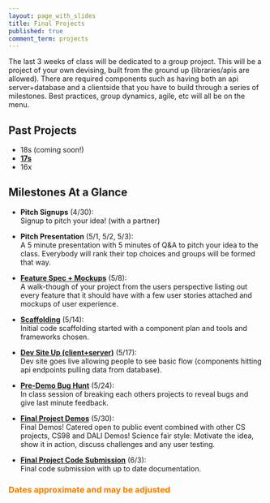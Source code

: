 ```yaml
---
layout: page_with_slides
title: Final Projects
published: true
comment_term: projects
---
```


The last 3 weeks of class will be dedicated to a group project.  This will be a project of your own devising, built from the ground up (libraries/apis are allowed).  There are required components such as having both an api server+database and a clientside that you have to build through a series of milestones. Best practices, group dynamics, agile, etc will all be on the menu.

## Past Projects

* 18s (coming soon!)
* [**17s**](17s)
* 16x


## Milestones At a Glance

* **Pitch Signups** (4/30):<br><!--7/21/2016-->
  Signup to pitch your idea! (with a partner)

* **Pitch Presentation** (5/1, 5/2, 5/3):<br><!--7/28/2016-->
  A 5 minute presentation with 5 minutes of Q&A to pitch your idea to the class. Everybody will rank their top choices and groups will be formed that way.

* **[Feature Spec + Mockups](feature-spec)** (5/8):<br><!--8/9/2016-->
  A walk-though of your project from the users perspective listing out every feature that it should have with a few user stories attached and mockups of user experience.

* **[Scaffolding](scaffolding)** (5/14):<br><!--8/11/2016-->
  Initial code scaffolding started with a component plan and tools and frameworks chosen.

* **[Dev Site Up (client+server)](dev-site)** (5/17):<br><!--8/16/2016-->
  Dev site goes live allowing people to see basic flow (components hitting api endpoints pulling data from database).

* **[Pre-Demo Bug Hunt](bughunt)** (5/24):<br><!--8/18/2016-->
  In class session of breaking each others projects to reveal bugs and give last minute feedback.

* **[Final Project Demos](final)** (5/30):<br><!--8/24/2016-->
  Final Demos! Catered open to public event combined with other CS projects, CS98 and DALI Demos! Science fair style: Motivate the idea, show it in action, discuss challenges and any user testing.

* **[Final Project Code Submission](final-submission)** (6/3):<br>
  Final code submission with up to date documentation.


### <span style="color: #F27D00">Dates approximate and may be adjusted</span> ##
